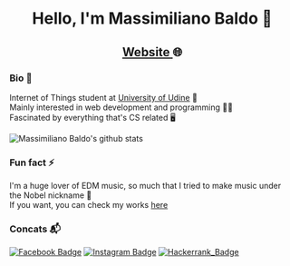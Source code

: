 <h1 align="center"> Hello, I'm Massimiliano Baldo 👋 </h1>

<h2 align="center">
  <a href="https://baldomassimiliano.com">Website </a>🌐
</h2>

### Bio :closed_book:
Internet of Things student at [University of Udine](https://www.uniud.it/it) :school:  
Mainly interested in web development and programming :man_technologist:  
Fascinated by everything that's CS related :desktop_computer:  


![Massimiliano Baldo's github stats](https://github-readme-stats.vercel.app/api?username=massimilianobaldo&show_icons=true&theme=react&count_private=true)


### Fun fact :zap:
I'm a huge lover of EDM music, so much that I tried to make music under the Nobel nickname :musical_score:  
If you want, you can check my works [here](https://soundcloud.com/itsnobel/tracks)


### Concats :mailbox_with_mail:
[![Facebook Badge](https://img.shields.io/badge/-facebook-3b5998?style=flat&labelColor=3b5998&logo=facebook&logoColor=white&link=https://www.facebook.com/massimiliano.baldo.3)](https://www.facebook.com/massimiliano.baldo.3)
[![Instagram Badge](https://img.shields.io/badge/-instagram-D7008A?style=flat&labelColor=D7008A&logo=Instagram&logoColor=white&link=https://www.instagram.com/massimiliano_baldo/)](https://www.instagram.com/massimiliano_baldo/)
[![Hackerrank_Badge](https://img.shields.io/badge/-HackerRank-%232ec866?logo=hackerrank&logoColor=white&https://www.hackerrank.com/maxbaldo)](https://www.hackerrank.com/maxbaldo)
